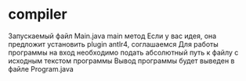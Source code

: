 # compiler
Запускаемый файл Main.java main метод
Если у вас идея, она предложит установить plugin antlr4, соглашаемся
Для работы программы на вход необходимо подать абсолютный путь к файлу с исходным текстом программы
Вывод программы будет выведен в файле Program.java
